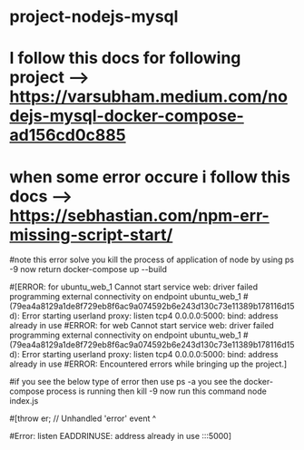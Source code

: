 # project-nodejs-mysql
# I follow this docs for following project --> https://varsubham.medium.com/nodejs-mysql-docker-compose-ad156cd0c885
# when some error occure i follow this docs --> https://sebhastian.com/npm-err-missing-script-start/

#note this error solve you kill the process of application of node by using ps -9 <process id> now return docker-compose up --build 

#[ERROR: for ubuntu_web_1  Cannot start service web: driver failed programming external connectivity on endpoint ubuntu_web_1 #(79ea4a8129a1de8f729eb8f6ac9a074592b6e243d130c73e11389b178116d15d): Error starting userland proxy: listen tcp4 0.0.0.0:5000: bind: address already in use
#ERROR: for web  Cannot start service web: driver failed programming external connectivity on endpoint ubuntu_web_1 #(79ea4a8129a1de8f729eb8f6ac9a074592b6e243d130c73e11389b178116d15d): Error starting userland proxy: listen tcp4 0.0.0.0:5000: bind: address already in use
#ERROR: Encountered errors while bringing up the project.]

 #if you see the below type of error then use ps -a you see the docker-compose process is running then kill -9 <process id> now run this command node index.js  
  
#[throw er; // Unhandled 'error' event
      ^

#Error: listen EADDRINUSE: address already in use :::5000]
